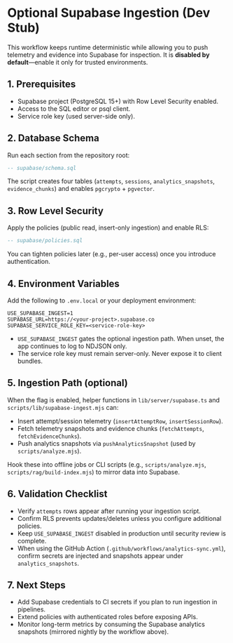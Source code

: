 # Optional Supabase Ingestion (Dev Stub)

This workflow keeps runtime deterministic while allowing you to push telemetry and evidence into Supabase for inspection. It is **disabled by default**—enable it only for trusted environments.

## 1. Prerequisites
- Supabase project (PostgreSQL 15+) with Row Level Security enabled.
- Access to the SQL editor or psql client.
- Service role key (used server-side only).

## 2. Database Schema
Run each section from the repository root:

```sql
-- supabase/schema.sql
```

The script creates four tables (`attempts`, `sessions`, `analytics_snapshots`, `evidence_chunks`) and enables `pgcrypto` + `pgvector`.

## 3. Row Level Security
Apply the policies (public read, insert-only ingestion) and enable RLS:

```sql
-- supabase/policies.sql
```

You can tighten policies later (e.g., per-user access) once you introduce authentication.

## 4. Environment Variables
Add the following to `.env.local` or your deployment environment:

```
USE_SUPABASE_INGEST=1
SUPABASE_URL=https://<your-project>.supabase.co
SUPABASE_SERVICE_ROLE_KEY=<service-role-key>
```

- `USE_SUPABASE_INGEST` gates the optional ingestion path. When unset, the app continues to log to NDJSON only.
- The service role key must remain server-only. Never expose it to client bundles.

## 5. Ingestion Path (optional)
When the flag is enabled, helper functions in `lib/server/supabase.ts` and `scripts/lib/supabase-ingest.mjs` can:
- Insert attempt/session telemetry (`insertAttemptRow`, `insertSessionRow`).
- Fetch telemetry snapshots and evidence chunks (`fetchAttempts`, `fetchEvidenceChunks`).
- Push analytics snapshots via `pushAnalyticsSnapshot` (used by `scripts/analyze.mjs`).

Hook these into offline jobs or CLI scripts (e.g., `scripts/analyze.mjs`, `scripts/rag/build-index.mjs`) to mirror data into Supabase.

## 6. Validation Checklist
- Verify `attempts` rows appear after running your ingestion script.
- Confirm RLS prevents updates/deletes unless you configure additional policies.
- Keep `USE_SUPABASE_INGEST` disabled in production until security review is complete.
 - When using the GitHub Action (`.github/workflows/analytics-sync.yml`), confirm secrets are injected and snapshots appear under `analytics_snapshots`.

## 7. Next Steps
- Add Supabase credentials to CI secrets if you plan to run ingestion in pipelines.
- Extend policies with authenticated roles before exposing APIs.
- Monitor long-term metrics by consuming the Supabase analytics snapshots (mirrored nightly by the workflow above).
